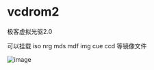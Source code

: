 # vcdrom2
极客虚拟光驱2.0

可以挂载 iso nrg mds mdf img cue ccd 等镜像文件

![image](https://github.com/user-attachments/assets/852b35b3-5f11-4e9a-99af-abfcbee2c8dd)
